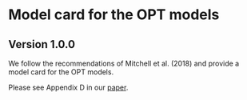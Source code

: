 # Model card for the OPT models
## Version 1.0.0

We follow the recommendations of Mitchell et al. (2018) and provide a model card for the OPT models.

Please see Appendix D in our [paper](https://arxiv.org/abs/2205.01068).
